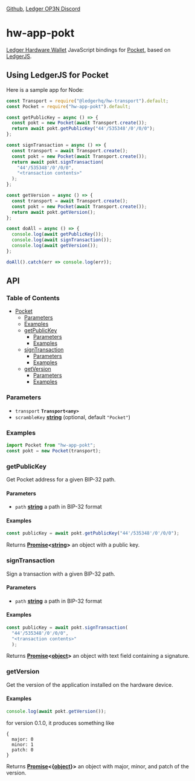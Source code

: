[Github](https://github.com/LedgerHQ/ledgerjs/),
[Ledger OP3N Discord](https://discord.gg/hTy7ZXvR7y)

# hw-app-pokt

[Ledger Hardware Wallet](https://www.ledger.com/) JavaScript bindings for [Pocket](https://www.pokt.network/), based on [LedgerJS](https://github.com/LedgerHQ/ledgerjs).

## Using LedgerJS for Pocket

Here is a sample app for Node:

```javascript
const Transport = require("@ledgerhq/hw-transport").default;
const Pocket = require("hw-app-pokt").default;

const getPublicKey = async () => {
  const pokt = new Pocket(await Transport.create());
  return await pokt.getPublicKey("44'/535348'/0'/0/0");
};

const signTransaction = async () => {
  const transport = await Transport.create();
  const pokt = new Pocket(await Transport.create());
  return await pokt.signTransaction(
    "44'/535348'/0'/0/0",
    "<transaction contents>"
  );
};

const getVersion = async () => {
  const transport = await Transport.create();
  const pokt = new Pocket(await Transport.create());
  return await pokt.getVersion();
};

const doAll = async () => {
  console.log(await getPublicKey());
  console.log(await signTransaction());
  console.log(await getVersion());
};

doAll().catch(err => console.log(err));
```

## API

### Table of Contents

-   [Pocket](#pokt)
    -   [Parameters](#parameters)
    -   [Examples](#examples)
    -   [getPublicKey](#getpublickey)
        -   [Parameters](#parameters-1)
        -   [Examples](#examples-1)
    -   [signTransaction](#signtransaction)
        -   [Parameters](#parameters-2)
        -   [Examples](#examples-2)
    -   [getVersion](#signtransaction)
        -   [Parameters](#parameters-3)
        -   [Examples](#examples-3)


### Parameters

-   `transport` **`Transport<any>`**
-   `scrambleKey` **[string](https://developer.mozilla.org/docs/Web/JavaScript/Reference/Global_Objects/String)**  (optional, default `"Pocket"`)

### Examples

```javascript
import Pocket from "hw-app-pokt";
const pokt = new Pocket(transport);
```

### getPublicKey

Get Pocket address for a given BIP-32 path.

#### Parameters

-   `path` **[string](https://developer.mozilla.org/docs/Web/JavaScript/Reference/Global_Objects/String)** a path in BIP-32 format

#### Examples

```javascript
const publicKey = await pokt.getPublicKey("44'/535348'/0'/0/0");
```

Returns **[Promise](https://developer.mozilla.org/docs/Web/JavaScript/Reference/Global_Objects/Promise)&lt;[string](https://developer.mozilla.org/docs/Web/JavaScript/Reference/Global_Objects/String)>** an object with a public key.


### signTransaction

Sign a transaction with a given BIP-32 path.

#### Parameters

-   `path` **[string](https://developer.mozilla.org/docs/Web/JavaScript/Reference/Global_Objects/String)** a path in BIP-32 format

#### Examples

```javascript
const publicKey = await pokt.signTransaction(
  "44'/535348'/0'/0/0",
  "<transaction contents>"
  );
```

Returns **[Promise](https://developer.mozilla.org/docs/Web/JavaScript/Reference/Global_Objects/Promise)&lt;[object](https://developer.mozilla.org/en-US/docs/Web/JavaScript/Reference/Global_Objects/Object)>** an object with text field containing a signature.

### getVersion

Get the version of the application installed on the hardware device.

#### Examples

```javascript
console.log(await pokt.getVersion());
```

for version 0.1.0, it produces something like

```
{
  major: 0
  minor: 1
  patch: 0
}
```

Returns **[Promise](https://developer.mozilla.org/docs/Web/JavaScript/Reference/Global_Objects/Promise)&lt;{[object](https://developer.mozilla.org/docs/Web/JavaScript/Reference/Global_Objects/Object)}>** an object with major, minor, and patch of the version.


